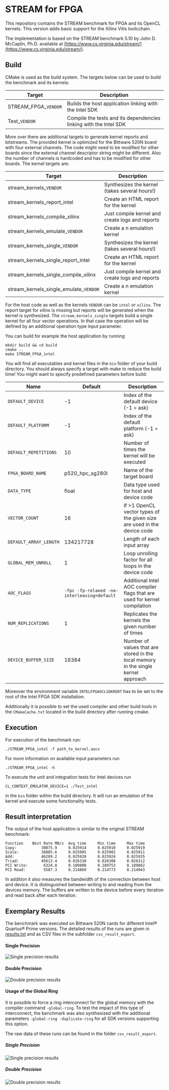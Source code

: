 # STREAM for FPGA

This repository contains the STREAM benchmark for FPGA and its OpenCL kernels.
This version adds basic support for the Xilinx Vitis toolcchain.

The implementation is based on the STREAM benchmark 5.10 by John D. McCaplin, Ph.D.
available at [https://www.cs.virginia.edu/stream/](https://www.cs.virginia.edu/stream/).

## Build

CMake is used as the build system.
The targets below can be used to build the benchmark and its kernels:

 |  Target               | Description                                    |
 | --------------------- | ---------------------------------------------- |
 | STREAM_FPGA_`VENDOR`     | Builds the host application linking with the Intel SDK|
 | Test_`VENDOR`            | Compile the tests and its dependencies linking with the Intel SDK  |
 
 More over there are additional targets to generate kernel reports and bitstreams.
 The provided kernel is optimized for the Bittware 520N board with four external
 channels.
 The code might need to be modified for other boards since the external channel descriptor
 string might be different.
 Also the number of channels is hardcoded and has to be modified for other boards.
 The kernel targets are:
 
  |  Target                        | Description                                    |
  | ------------------------------ | ---------------------------------------------- |
  | stream_kernels_`VENDOR`                | Synthesizes the kernel (takes several hours!)  |
  | stream_kernels_report_intel          | Create an HTML report for the kernel           |
  | stream_kernels_compile_xilinx          | Just compile kernel and create logs and reports |
  | stream_kernels_emulate_`VENDOR`          | Create a n emulation kernel                    |
  | stream_kernels_single_`VENDOR`                | Synthesizes the kernel (takes several hours!)  |
  | stream_kernels_single_report_intel          | Create an HTML report for the kernel           |
  | stream_kernels_single_compile_xilinx          | Just compile kernel and create logs and reports |
  | stream_kernels_single_emulate_`VENDOR`          | Create a n emulation kernel                    |
  
For the host code as well as the kernels `VENDOR` can be `intel` or `xilinx`.
The report target for xilinx is missing but reports will be generated when the kernel is synthesized.
The `stream_kernels_single` targets build a single kernel for all four vector operations.
In that case the operation will be defined by an additional operation type input parameter.

 You can build for example the host application by running
 
    mkdir build && cd build
    cmake ..
    make STREAM_FPGA_intel

You will find all executables and kernel files in the `bin`
folder of your build directory.
You should always specify a target with make to reduce the build time!
You might want to specify predefined parameters before build:

Name             | Default     | Description                          |
---------------- |-------------|--------------------------------------|
`DEFAULT_DEVICE` | -1          | Index of the default device (-1 = ask) |
`DEFAULT_PLATFORM`| -1          | Index of the default platform (-1 = ask) |
`DEFAULT_REPETITIONS`| 10          | Number of times the kernel will be executed |
`FPGA_BOARD_NAME`| p520_hpc_sg280l | Name of the target board |
`DATA_TYPE`      | float       | Data type used for host and device code |
`VECTOR_COUNT`   | 16           | If >1 OpenCL vector types of the given size are used in the device code |
`DEFAULT_ARRAY_LENGTH`| 134217728 | Length of each input array |
`GLOBAL_MEM_UNROLL`| 1        | Loop unrolling factor for all loops in the device code |
`AOC_FLAGS`| `-fpc -fp-relaxed -no-interleaving=default` | Additional Intel AOC compiler flags that are used for kernel compilation |
`NUM_REPLICATIONS`| 1        | Replicates the kernels the given number of times |
`DEVICE_BUFFER_SIZE`| 16384        | Number of values that are stored in the local memory in the single kernel approach |

Moreover the environment variable `INTELFPGAOCLSDKROOT` has to be set to the root
of the Intel FPGA SDK installation.

Additionally it is possible to set the used compiler and other build tools 
in the `CMakeCache.txt` located in the build directory after running cmake.

## Execution

For execution of the benchmark run:

    ./STREAM_FPGA_intel -f path_to_kernel.aocx
    
For more information on available input parameters run

    ./STREAM_FPGA_intel -h
    
To execute the unit and integration tests for Intel devices run

    CL_CONTEXT_EMULATOR_DEVICE=1 ./Test_intel
    
in the `bin` folder within the build directory.
It will run an emulation of the kernel and execute some functionality tests.

## Result interpretation

The output of the host application is similar to the original STREAM benchmark:

	Function    Best Rate MB/s  Avg time     Min time     Max time
	Copy:           30875.9     0.025914     0.025910     0.025919
	Scale:          30885.6     0.025905     0.025902     0.025911
	Add:            46289.2     0.025928     0.025924     0.025935
	Triad:          45613.4     0.026310     0.026308     0.026312
	PCI Write:       6324.0     0.189800     0.189753     0.189862
	PCI Read:        5587.3     0.214869     0.214773     0.214943

In addition it also measures the bandwidth of the connection between host and
device. It is distinguished between writing to and reading from the devices
memory.
The buffers are written to the device before every iteration and read back
after each iteration.

## Exemplary Results

The benchmark was executed on Bittware 520N cards for different Intel® Quartus® Prime versions.
The detailed results of the runs are given in [results.txt](results.txt) and as
CSV files in the subfolder `csv_result_export`.

#### Single Precision

![Single precision results](csv_result_export/sp_plot.jpeg)

#### Double Precision

![Double precision results](csv_result_export/dp_plot.jpeg)

#### Usage of the Global Ring

It is possible to force a ring interconnect for the global memory with the compiler command
`-global-ring`. To test the impact of this type of interconnect, the benchmark was also 
synthesized with the additional parameters `-global-ring -duplicate-ring` for all SDK versions
supporting this option.

The raw data of these runs can be found in the folder `csv_result_export`.

##### Single Precision
![Single precision results](csv_result_export/sp_global_ring_plot.jpeg)

##### Double Precision
![Double precision results](csv_result_export/dp_global_ring_plot.jpeg)